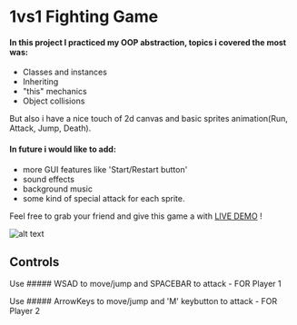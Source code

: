 # 1vs1 Fighting Game

#### In this project I practiced my OOP abstraction, topics i covered the most was:
+ Classes and instances
+ Inheriting
+ "this" mechanics
+ Object collisions

But also i have a nice touch of 2d canvas and basic sprites animation(Run, Attack, Jump, Death).

#### In future i would like to add: 
+ more GUI features like 'Start/Restart button' 
+ sound effects
+ background music
+ some kind of special attack for each sprite.

Feel free to grab your friend and give this game a with [LIVE DEMO](https://cymmgithub.github.io/1vs1---fighting-game/) !


![alt text](https://s8.gifyu.com/images/ezgif.com-gif-maker5285648ab0cb7dfd.gif)
## Controls
Use ##### WSAD to move/jump and SPACEBAR to attack  - FOR Player 1

Use ##### ArrowKeys to move/jump and 'M' keybutton to attack - FOR Player 2
